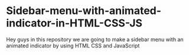 # Sidebar-menu-with-animated-indicator-in-HTML-CSS-JS
Hey guys in this repository we are going to make a sidebar menu with an animated indicator by using HTML CSS and JavaScript
